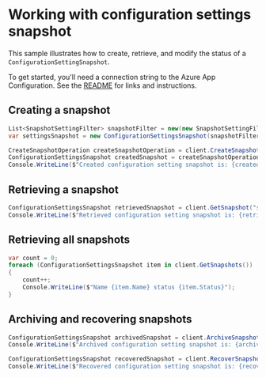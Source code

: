 # Working with configuration settings snapshot

This sample illustrates how to create, retrieve, and modify the status of a `ConfigurationSettingSnapshot`. 

To get started, you'll need a connection string to the Azure App Configuration. See the [README](https://github.com/Azure/azure-sdk-for-net/blob/main/sdk/appconfiguration/Azure.Data.AppConfiguration/README.md) for links and instructions.

## Creating a snapshot

```C#
List<SnapshotSettingFilter> snapshotFilter = new(new SnapshotSettingFilter[] { new SnapshotSettingFilter(setting.Key) });
var settingsSnapshot = new ConfigurationSettingsSnapshot(snapshotFilter);

CreateSnapshotOperation createSnapshotOperation = client.CreateSnapshot(WaitUntil.Completed, "some_snapshot", settingsSnapshot);
ConfigurationSettingsSnapshot createdSnapshot = createSnapshotOperation.Value;
Console.WriteLine($"Created configuration setting snapshot is: {createdSnapshot}");
```

## Retrieving a snapshot
```C#
ConfigurationSettingsSnapshot retrievedSnapshot = client.GetSnapshot("some_snapshot");
Console.WriteLine($"Retrieved configuration setting snapshot is: {retrievedSnapshot}");
```

## Retrieving all snapshots

```C#
var count = 0;
foreach (ConfigurationSettingsSnapshot item in client.GetSnapshots())
{
    count++;
    Console.WriteLine($"Name {item.Name} status {item.Status}");
}
```

## Archiving and recovering snapshots

```C#
ConfigurationSettingsSnapshot archivedSnapshot = client.ArchiveSnapshot("some_snapshot");
Console.WriteLine($"Archived configuration setting snapshot is: {archivedSnapshot}");
```

```C#
ConfigurationSettingsSnapshot recoveredSnapshot = client.RecoverSnapshot("some_snapshot");
Console.WriteLine($"Recovered configuration setting snapshot is: {recoveredSnapshot}");
```

